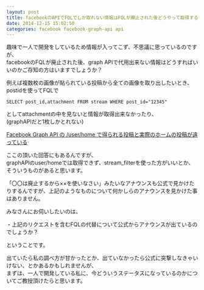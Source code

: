 ```yaml
---
layout: post
title: facebookのAPIでFQLでしか取れない情報はFQLが廃止された後どうやって取得するのか？
date: 2014-12-15 15:02:50
categories: facebook facebook-graph-api api
---
```

<!-- {% raw %} -->
<p>趣味で一人で開発をしているため情報が入ってこず、不思議に思っているのですが、<br>
facebookのFQLが廃止された後、graph APIで代用出来ない情報はどうすればいいのかご存知の方はいますでしょうか？</p>

<p>例えば複数枚の画像が貼られている投稿から全ての画像を取り出したいとき、postidを使ってFQLで</p>

<pre><code>SELECT post_id,attachment FROM stream WHERE post_id="12345"
</code></pre>

<p>としてattachmentの中を見ないと情報が取得出来なかったり、<br>
(graphAPIだと1枚しかとれない)</p>

<p><a href="https://ja.stackoverflow.com/questions/374/facebook-graph-api-%E3%81%AE-user-home-%E3%81%A7%E5%BE%97%E3%82%89%E3%82%8C%E3%82%8B%E6%8A%95%E7%A8%BF%E3%81%A8%E5%AE%9F%E9%9A%9B%E3%81%AE%E3%83%9B%E3%83%BC%E3%83%A0%E3%81%AE%E6%8A%95%E7%A8%BF%E3%81%8C%E9%81%95%E3%81%A3%E3%81%A6%E3%81%84%E3%82%8B">Facebook Graph API の /user/home で得られる投稿と実際のホームの投稿が違っている</a></p>

<p>ここの頂いた回答にもあるんですが、<br>
graphAPIのuser/homeでは取得できず、stream_filterを使った方がいいとか、<br>
そういうものがあると思います。</p>

<p>「〇〇は廃止するから××を使いなさい」みたいなアナウンスも公式で見かけたりするんですが、上記のようなものについて何かしらのアナウンスを見かけた事はありません。</p>

<p>みなさんにお伺いしたいのは、</p>

<p>・上記のリクエストを含むFQLの代替について公式からアナウンスが出ているのでしょうか？</p>

<p>ということです。</p>

<p>出ていたら私の調べ方が甘かったとか、出ていなかったら公式に突撃しなきゃいけない、とかあるかもしれませんが、<br>
まずは、一人で開発している私に、今どういうステータスになっているのかについてご教授頂けたらと思います。</p>
<!-- {% endraw %} -->
